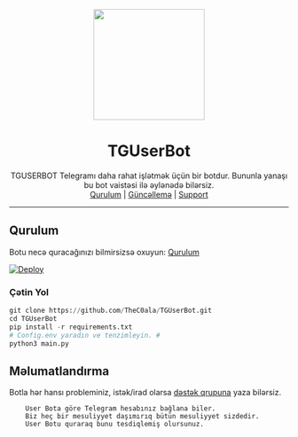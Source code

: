 <div align="center">
  <img src="https://i.imgyukle.com/2021/01/09/aF9ADo.md.jpg" width="200" height="200">
  <h1>TGUserBot</h1>
</div>
<p align="center">
    TGUSERBOT Telegramı daha rahat işlətmək üçün bir botdur.
    Bununla yanaşı bu bot vaistəsi ilə əylənədə bilərsiz.
    <br>
        <a href="https://github.com/TheC0ala/TGUserBot/wiki">Qurulum</a> |
        <a href="https://t.me/UserBotTG">Güncəllemə</a> |
        <a href="https://t.me/TGUserBotSup">Support</a>
    <br>
</p>

----

## Qurulum

Botu necə quracağınızı bilmirsizsə oxuyun: [Qurulum](https://github.com/TheC0ala/TGUserBot/wiki)

[![Deploy](https://www.herokucdn.com/deploy/button.svg)](https://heroku.com/deploy?template=https://github.com/TheC0ala/TGUserBot)
### Çətin Yol
```python
git clone https://github.com/TheC0ala/TGUserBot.git
cd TGUserBot
pip install -r requirements.txt
# Config.env yaradın ve tenzimleyin. #
python3 main.py
```

## Məlumatlandırma
Botla hər hansı probleminiz, istək/irad olarsa [dəstək qrupuna](https://t.me/DDQSupport) yaza bilərsiz.

```
    User Bota göre Telegram hesabınız bağlana biler.
    Biz heç bir mesuliyyet daşımırıq bütün mesuliyyet sizdedir.
    User Botu quraraq bunu tesdiqlemiş olursunuz.
```
